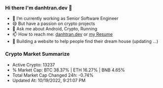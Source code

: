### Hi there I'm danhtran.dev 👋

- 🔭 I’m currently working as Senior Software Engineer
- 😄 But have a passion on crypto projects
- 💬 Ask me about Android, Crypto, Running 
- 📫 How to reach me: <a href="https://danhtran.dev" target="_blank">danhtran.dev</a> or <a href="Developer-Resume.pdf" target="_blank">my Resume</a>
- 🌱 Building a website to help people find their dream house (updating ...)

### Crypto Market Summarize
- Active Crypto: 13237
- % Market Cap: BTC 38.37% | ETH 16.27% | BNB 4.65%
- Total Market Cap Changed 24h: -0.74%
- Updated At: 10/19/2022, 9:21:07 PM
